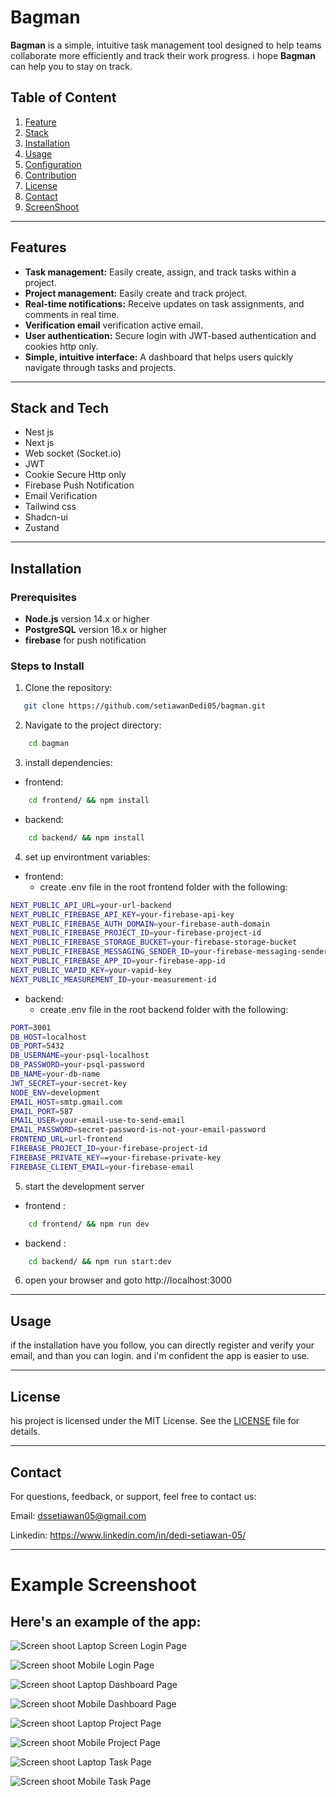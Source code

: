 # Bagman

**Bagman** is a simple, intuitive task management tool designed to help teams collaborate more efficiently and track their work progress. i hope **Bagman** can help you to stay on track.

## Table of Content

1. [Feature](#features)
2. [Stack](#stack-and-tech)
3. [Installation](#installation)
4. [Usage](#usage)
5. [Configuration](#configuration)
6. [Contribution](#contribution)
7. [License](#license)
8. [Contact](#contact)
9. [ScreenShoot](#example-screenshoot)

---
## Features
- **Task management:** Easily create, assign, and track tasks within a project.
- **Project management:** Easily create and track project.
- **Real-time notifications:** Receive updates on task assignments, and comments in real time.
- **Verification email** verification active email.
- **User authentication:** Secure login with JWT-based authentication and cookies http only.
- **Simple, intuitive interface:** A dashboard that helps users quickly navigate through tasks and projects.

---
## Stack and Tech
- Nest js
- Next js
- Web socket (Socket.io)
- JWT
- Cookie Secure Http only
- Firebase Push Notification
- Email Verification
- Tailwind css
- Shadcn-ui
- Zustand


---
## Installation
### Prerequisites
- **Node.js** version 14.x or higher
- **PostgreSQL** version 16.x or higher
- **firebase** for push notification

### Steps to Install

1. Clone the repository:
```bash
   git clone https://github.com/setiawanDedi05/bagman.git
```
2. Navigate to the project directory:
```bash
    cd bagman
```
3. install dependencies:
- frontend:
```bash
    cd frontend/ && npm install
```
- backend:

```bash
    cd backend/ && npm install
```
4. set up environtment variables:
- frontend:
    - create .env file in the root frontend folder with the following:
```bash
NEXT_PUBLIC_API_URL=your-url-backend
NEXT_PUBLIC_FIREBASE_API_KEY=your-firebase-api-key
NEXT_PUBLIC_FIREBASE_AUTH_DOMAIN=your-firebase-auth-domain
NEXT_PUBLIC_FIREBASE_PROJECT_ID=your-firebase-project-id
NEXT_PUBLIC_FIREBASE_STORAGE_BUCKET=your-firebase-storage-bucket
NEXT_PUBLIC_FIREBASE_MESSAGING_SENDER_ID=your-firebase-messaging-sender-id
NEXT_PUBLIC_FIREBASE_APP_ID=your-firebase-app-id
NEXT_PUBLIC_VAPID_KEY=your-vapid-key
NEXT_PUBLIC_MEASUREMENT_ID=your-measurement-id  
```
- backend:
    - create .env file in the root backend folder with the following:
```bash
PORT=3001
DB_HOST=localhost
DB_PORT=5432
DB_USERNAME=your-psql-localhost
DB_PASSWORD=your-psql-password
DB_NAME=your-db-name
JWT_SECRET=your-secret-key
NODE_ENV=development
EMAIL_HOST=smtp.gmail.com
EMAIL_PORT=587
EMAIL_USER=your-email-use-to-send-email
EMAIL_PASSWORD=secret-password-is-not-your-email-password
FRONTEND_URL=url-frontend
FIREBASE_PROJECT_ID=your-firebase-project-id
FIREBASE_PRIVATE_KEY==your-firebase-private-key
FIREBASE_CLIENT_EMAIL=your-firebase-email

```
5. start the development server
- frontend :
```bash
    cd frontend/ && npm run dev
```
- backend :
```bash
    cd backend/ && npm run start:dev
```

6. open your browser and goto http://localhost:3000

---
## Usage

if the installation have you follow, you can directly register and verify your email, and than you can login. and i'm confident the app is easier to use.

---
## License

his project is licensed under the MIT License. See the [LICENSE](https://opensource.org/licenses/MIT) file for details.

---
## Contact
For questions, feedback, or support, feel free to contact us:

Email: dssetiawan05@gmail.com

Linkedin: https://www.linkedin.com/in/dedi-setiawan-05/

---
# Example Screenshoot
## Here's an example of the app:

![Screen shoot Laptop Screen Login Page](./screenshoot/laptop-login.png "Login Page in Laptop Screen")

![Screen shoot Mobile Login Page](./screenshoot/mobile-login.png "Login Page in Laptop Screen")

![Screen shoot Laptop Dashboard Page](./screenshoot/laptop-dashboard.png "Dashboard Page in Laptop Screen")

![Screen shoot Mobile Dashboard Page](./screenshoot/mobile-dashboard.png "Dashboard Page in Mobile Screen")

![Screen shoot Laptop Project Page](./screenshoot/laptop-projects.png "Project Page in Laptop Screen")

![Screen shoot Mobile Project Page](./screenshoot/mobile-project.png "Project Page in Mobile Screen")

![Screen shoot Laptop Task Page](./screenshoot/laptop-tasks.png "Task Page in Laptop Screen")

![Screen shoot Mobile Task Page](./screenshoot/mobile-detail-task.png "Task Page in Mobile Screen")